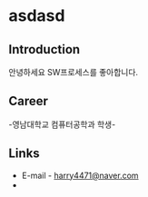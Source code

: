 # asdasd
## Introduction
안녕하세요
SW프로세스를 좋아합니다.

## Career
-영남대학교 컴퓨터공학과 학생-

## Links
- E-mail - harry4471@naver.com
- 
